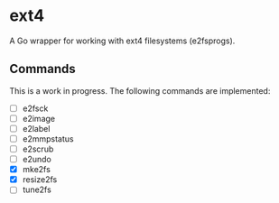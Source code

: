 # ext4

A Go wrapper for working with ext4 filesystems (e2fsprogs).

## Commands

This is a work in progress. The following commands are implemented:

- [ ] e2fsck
- [ ] e2image
- [ ] e2label
- [ ] e2mmpstatus
- [ ] e2scrub
- [ ] e2undo
- [x] mke2fs
- [x] resize2fs
- [ ] tune2fs